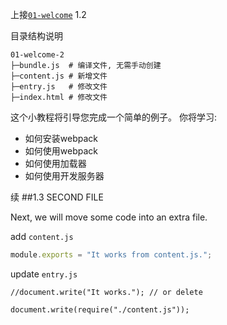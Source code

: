 上接[`01-welcome`](https://github.com/cestr/webpack-tutorials/tree/master/01-welcome "welcome") 1.2

目录结构说明

```
01-welcome-2
├─bundle.js  # 编译文件, 无需手动创建
├─content.js # 新增文件
├─entry.js   # 修改文件    
├─index.html # 修改文件
```

这个小教程将引导您完成一个简单的例子。
你将学习:
* 如何安装webpack
* 如何使用webpack
* 如何使用加载器
* 如何使用开发服务器

续
##1.3 SECOND FILE

Next, we will move some code into an extra file.

add `content.js`

```js
module.exports = "It works from content.js.";
```

update `entry.js`

```github
//document.write("It works."); // or delete

document.write(require("./content.js"));
```
